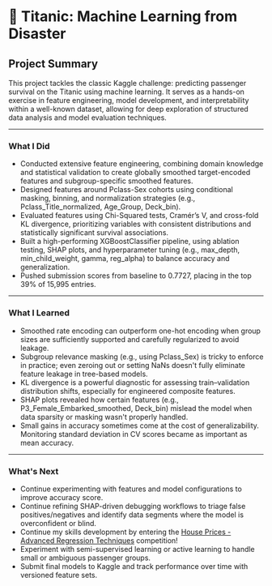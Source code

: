 # 🚢 Titanic: Machine Learning from Disaster

## Project Summary

This project tackles the classic Kaggle challenge: predicting passenger survival on the Titanic using machine learning. It serves as a hands-on exercise in feature engineering, model development, and interpretability within a well-known dataset, allowing for deep exploration of structured data analysis and model evaluation techniques.

---

### What I Did

- Conducted extensive feature engineering, combining domain knowledge and statistical validation to create globally smoothed target-encoded features and subgroup-specific smoothed features.
- Designed features around Pclass-Sex cohorts using conditional masking, binning, and normalization strategies (e.g., Pclass_Title_normalized, Age_Group, Deck_bin).
- Evaluated features using Chi-Squared tests, Cramér’s V, and cross-fold KL divergence, prioritizing variables with consistent distributions and statistically significant survival associations.
- Built a high-performing XGBoostClassifier pipeline, using ablation testing, SHAP plots, and hyperparameter tuning (e.g., max_depth, min_child_weight, gamma, reg_alpha) to balance accuracy and generalization.
- Pushed submission scores from baseline to 0.7727, placing in the top 39% of 15,995 entries.
---

### What I Learned

- Smoothed rate encoding can outperform one-hot encoding when group sizes are sufficiently supported and carefully regularized to avoid leakage.
- Subgroup relevance masking (e.g., using Pclass_Sex) is tricky to enforce in practice; even zeroing out or setting NaNs doesn't fully eliminate feature leakage in tree-based models.
- KL divergence is a powerful diagnostic for assessing train–validation distribution shifts, especially for engineered composite features.
- SHAP plots revealed how certain features (e.g., P3_Female_Embarked_smoothed, Deck_bin) mislead the model when data sparsity or masking wasn't properly handled.
- Small gains in accuracy sometimes come at the cost of generalizability. Monitoring standard deviation in CV scores became as important as mean accuracy.

---

### What's Next

- Continue experimenting with features and model configurations to improve accuracy score.
- Continue refining SHAP-driven debugging workflows to triage false positives/negatives and identify data segments where the model is overconfident or blind.
- Continue my skills development by entering the [House Prices - Advanced Regression Techniques](https://www.kaggle.com/competitions/house-prices-advanced-regression-techniques) competition!
- Experiment with semi-supervised learning or active learning to handle small or ambiguous passenger groups.
- Submit final models to Kaggle and track performance over time with versioned feature sets.
